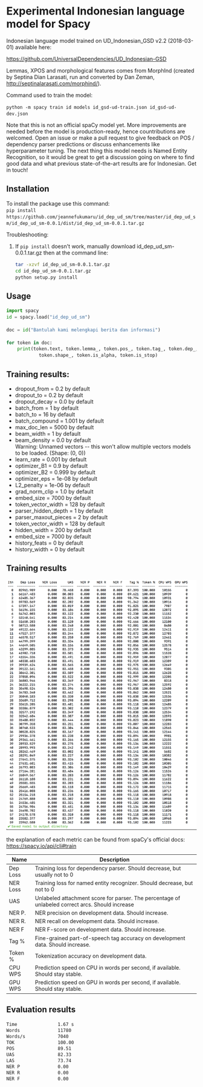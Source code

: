 # Experimental Indonesian language model for Spacy 
Indonesian language model trained on UD_Indonesian_GSD v2.2 (2018-03-01) available here: 

https://github.com/UniversalDependencies/UD_Indonesian-GSD

Lemmas, XPOS and morphological features comes from MorphInd (created by Septina Dian Larasati, run and converted by Dan Zeman, http://septinalarasati.com/morphind/).

Command used to train the model:

`python -m spacy train id models id_gsd-ud-train.json id_gsd-ud-dev.json`

Note that this is not an official spaCy model yet. More improvements are needed before the model is production-ready, hence countributions are welcomed. Open an issue or make a pull request to give feedback on POS / dependency parser predictions or  discuss enhancements like hyperparameter tuning. The next thing this model needs is Named Entity Recognition, so it would be great to get a discussion going on where to find good data and what previous state-of-the-art results are for Indonesian. Get in touch! 

## Installation

To install the package use this command:  
`pip install https://github.com/jeannefukumaru/id_dep_ud_sm/tree/master/id_dep_ud_sm/id_dep_ud_sm-0.0.1/dist/id_dep_ud_sm-0.0.1.tar.gz`

Troubleshooting: 
1. If `pip install` doesn't work, manually download id_dep_ud_sm-0.0.1.tar.gz then at the command line: 
   ```bash
   tar -xzvf id_dep_ud_sm-0.0.1.tar.gz
   cd id_dep_ud_sm-0.0.1.tar.gz
   python setup.py install
   ```

## Usage

```python
import spacy
id = spacy.load("id_dep_ud_sm")

doc = id("Bantulah kami melengkapi berita dan informasi")

for token in doc:
    print(token.text, token.lemma_, token.pos_, token.tag_, token.dep_,
            token.shape_, token.is_alpha, token.is_stop)
```

## Training results:

- dropout_from = 0.2 by default 
- dropout_to = 0.2 by default 
- dropout_decay = 0.0 by default 
- batch_from = 1 by default 
- batch_to = 16 by default 
- batch_compound = 1.001 by default 
- max_doc_len = 5000 by default 
- beam_width = 1 by default 
- beam_density = 0.0 by default   
Warning: Unnamed vectors -- this won't allow multiple vectors models to be loaded. (Shape: (0, 0))  
- learn_rate = 0.001 by default 
- optimizer_B1 = 0.9 by default 
- optimizer_B2 = 0.999 by default
- optimizer_eps = 1e-08 by default  
- L2_penalty = 1e-06 by default 
- grad_norm_clip = 1.0 by default 
- embed_size = 7000 by default 
- token_vector_width = 128 by default 
- parser_hidden_depth = 1 by default 
- parser_maxout_pieces = 2 by default 
- token_vector_width = 128 by default 
- hidden_width = 200 by default 
- embed_size = 7000 by default 
- history_feats = 0 by default 
- history_width = 0 by default 

## Training results 
![alt text](train_results.png)

the explanation of each metric can be found from spaCy's official docs: 
https://spacy.io/api/cli#train

| Name | Description |
| ---  | ---         | 
| Dep Loss | Training loss for dependency parser. Should decrease, but usually not to 0 |
| NER Loss | Training loss for named entity recognizer. Should decrease, but not to 0 |
| UAS | Unlabeled attachment score for parser. The percentage of unlabeled correct arcs. Should increase 
| NER P. | NER precision on development data. Should increase.
| NER R. | NER recall on development data. Should increase. 
| NER F | NER F-score on development data. Should increase. 
| Tag % | Fine-grained part-of-speech tag accuracy on development data. Should increase. 
| Token % | Tokenization accuracy on development data. 
| CPU WPS | Prediction speed on CPU in words per second, if available. Should stay stable. 
| GPU WPS | Prediction speed on GPU in words per second, if available. Should stay stable. 

## Evaluation results
    Time               1.67 s         
    Words              11780          
    Words/s            7040           
    TOK                100.00         
    POS                89.51          
    UAS                82.33          
    LAS                73.74          
    NER P              0.00           
    NER R              0.00           
    NER F              0.00  
